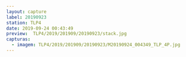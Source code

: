 ```yaml
---
layout: capture
label: 20190923
station: TLP4
date: 2019-09-24 00:43:49
preview:  TLP4/2019/201909/20190923/stack.jpg
capturas:
  - imagem: TLP4/2019/201909/20190923/M20190924_004349_TLP_4P.jpg
---
```

